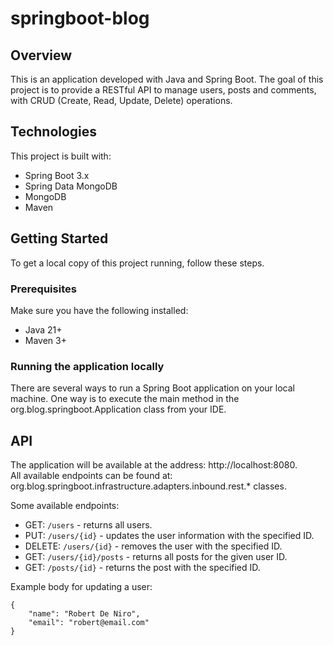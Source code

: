 # springboot-blog

## Overview
This is an application developed with Java and Spring Boot. The goal of this project is to provide a RESTful API to manage users, posts and comments, with CRUD (Create, Read, Update, Delete) operations.

## Technologies
This project is built with:
- Spring Boot 3.x
- Spring Data MongoDB
- MongoDB
- Maven

## Getting Started
To get a local copy of this project running, follow these steps.

### Prerequisites
Make sure you have the following installed:
- Java 21+
- Maven 3+

### Running the application locally
There are several ways to run a Spring Boot application on your local machine. One way is to execute the main method in the org.blog.springboot.Application class from your IDE.

## API
The application will be available at the address: http://localhost:8080.<br>
All available endpoints can be found at: org.blog.springboot.infrastructure.adapters.inbound.rest.* classes.

Some available endpoints:
- GET: ```/users``` - returns all users.
- PUT: ```/users/{id}``` - updates the user information with the specified ID.
- DELETE: ```/users/{id}``` - removes the user with the specified ID.
- GET: ```/users/{id}/posts``` - returns all posts for the given user ID.
- GET: ```/posts/{id}``` - returns the post with the specified ID.

Example body for updating a user:
```
{
    "name": "Robert De Niro",
    "email": "robert@email.com"
}
```

